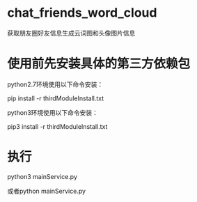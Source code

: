 # chat_friends_word_cloud
获取朋友圈好友信息生成云词图和头像图片信息

# 使用前先安装具体的第三方依赖包

python2.7环境使用以下命令安装：

pip install -r thirdModuleInstall.txt

python3环境使用以下命令安装：

pip3 install -r thirdModuleInstall.txt

# 执行
python3 mainService.py

或者python mainService.py